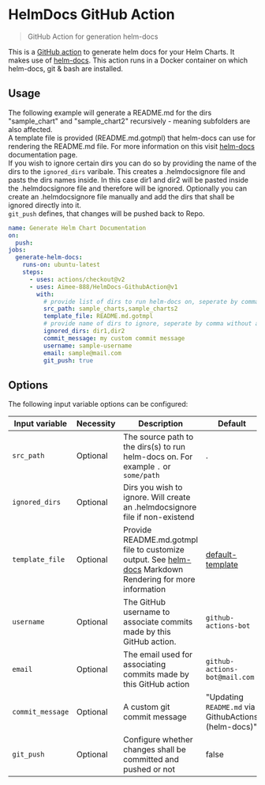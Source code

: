
# HelmDocs GitHub Action

> GitHub Action for generation helm-docs

This is a [GitHub action](https://developer.github.com/actions/) to generate helm docs for your Helm Charts. It makes use of [helm-docs](https://github.com/norwoodj/helm-docs).
This action runs in a Docker container on which helm-docs, git & bash are installed. 

## Usage

The following example will generate a README.md for the dirs "sample_chart" and "sample_chart2" recursively - meaning subfolders are also affected.  <br> 
A template file is provided (README.md.gotmpl) that helm-docs can use for rendering the README.md file. For more information on this visit [helm-docs](https://github.com/norwoodj/helm-docs) documentation page. <br>
If you wish to ignore certain dirs you can do so by providing the name of the dirs to the `ignored_dirs` varibale. This creates a .helmdocsignore file and pasts the dirs names inside. In this case dir1 and dir2 will be pasted inside the .helmdocsignore file and therefore will be ignored.  Optionally you can create an .helmdocsignore file manually and add the dirs that shall be ignored directly into it. <br> 
`git_push` defines, that changes will be pushed back to Repo. 

```yml
name: Generate Helm Chart Documentation 
on:
  push:
jobs:
  generate-helm-docs:
    runs-on: ubuntu-latest
    steps:
      - uses: actions/checkout@v2
      - uses: Aimee-888/HelmDocs-GithubAction@v1
        with: 
          # provide list of dirs to run helm-docs on, seperate by comma without a space
          src_path: sample_charts,sample_charts2
          template_file: README.md.gotmpl
          # provide name of dirs to ignore, seperate by comma without a space
          ignored_dirs: dir1,dir2
          commit_message: my custom commit message
          username: sample-username
          email: sample@mail.com
          git_push: true 

```

## Options 

The following input variable options can be configured:

|Input variable|Necessity|Description|Default|
|--------------------|--------|-----------|-------|
|`src_path`|Optional|The source path to the dirs(s) to run helm-docs on. For example `.` or `some/path` | . | |
|`ignored_dirs`|Optional|Dirs you wish to ignore. Will create an .helmdocsignore file if non-existend||
|`template_file`|Optional|Provide README.md.gotmpl file to customize output. See [helm-docs](https://github.com/norwoodj/helm-docs#markdown-rendering) Markdown Rendering for more information | [default-template](https://github.com/norwoodj/helm-docs)|
|`username`|Optional|The GitHub username to associate commits made by this GitHub action.| `github-actions-bot`|
|`email`|Optional|The email used for associating commits made by this GitHub action| `github-actions-bot@mail.com`|
|`commit_message`|Optional|A custom git commit message| "Updating `README.md` via GithubActions (helm-docs)" |
|`git_push`|Optional|Configure whether changes shall be committed and pushed or not|false|



